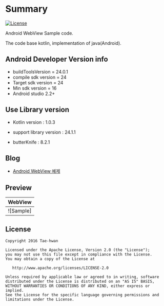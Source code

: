 # Summary

[![License](https://img.shields.io/hexpm/l/plug.svg)]()

Android WebView Sample code.

The code base kotlin, implementation of java(Android).


## Android Developer Version info

- buildToolsVersion = 24.0.1
- compile sdk version = 24
- Target sdk version = 24
- Min sdk version = 16
- Android studio 2.2+


## Use Library version

- Kotlin version : 1.0.3

- support library version : 24.1.1

- butterKnife : 8.2.1


## Blog

- [Android WebView 예제](http://thdev.tech/androiddev/2016/08/15/Android-WebView-Default-Example.html)


## Preview

| WebView   |
|:-------:|
|![Sample]  |


## License

```
Copyright 2016 Tae-hwan

Licensed under the Apache License, Version 2.0 (the "License");
you may not use this file except in compliance with the License.
You may obtain a copy of the License at

   http://www.apache.org/licenses/LICENSE-2.0

Unless required by applicable law or agreed to in writing, software
distributed under the License is distributed on an "AS IS" BASIS,
WITHOUT WARRANTIES OR CONDITIONS OF ANY KIND, either express or implied.
See the License for the specific language governing permissions and
limitations under the License.
```

[WebView]:  images/all_caputre.png
